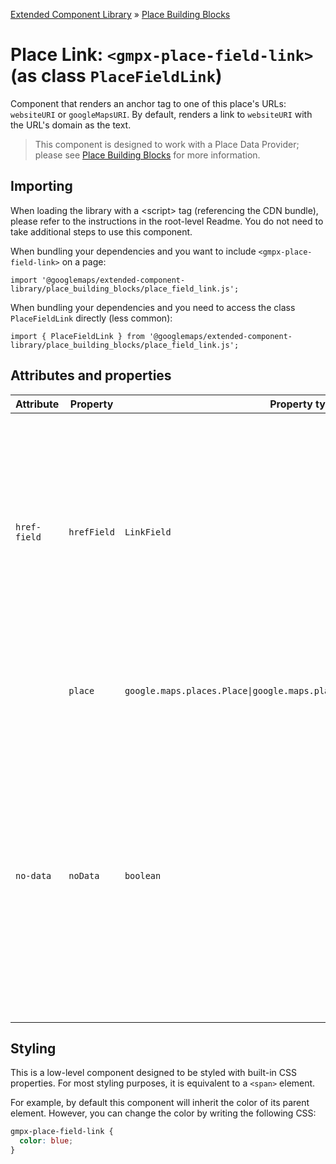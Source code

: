 [Extended Component Library](../../README.md) » [Place Building Blocks](../README.md)

# Place Link: `<gmpx-place-field-link>` (as class `PlaceFieldLink`)

Component that renders an anchor tag to one of this place's URLs:
`websiteURI` or `googleMapsURI`. By default, renders a link to `websiteURI`
with the URL's domain as the text.

> This component is designed to work with a Place Data Provider; please see [Place Building Blocks](../README.md) for more information.

## Importing

When loading the library with a &lt;script&gt; tag (referencing the CDN bundle), please refer to the instructions in the root-level Readme. You do not need to take additional steps to use this component.

When bundling your dependencies and you want to include `<gmpx-place-field-link>` on a page:

```
import '@googlemaps/extended-component-library/place_building_blocks/place_field_link.js';
```

When bundling your dependencies and you need to access the class `PlaceFieldLink` directly (less common):

```
import { PlaceFieldLink } from '@googlemaps/extended-component-library/place_building_blocks/place_field_link.js';
```

## Attributes and properties

| Attribute    | Property    | Property type                                                               | Description                                                                                                                                                                                                                                                      | Default        | Reflects? |
| ------------ | ----------- | --------------------------------------------------------------------------- | ---------------------------------------------------------------------------------------------------------------------------------------------------------------------------------------------------------------------------------------------------------------- | -------------- | --------- |
| `href-field` | `hrefField` | `LinkField`                                                                 | The field to link to, formatted as it is on either a `Place` or `PlaceResult`.<br/><br/>Allowed fields are: `googleMapsURI` or `url` for a link to this place on Google Maps; `websiteURI` or `website` for a link to this place's website.                      | `'websiteURI'` | ✅         |
|              | `place`     | `google.maps.places.Place\|google.maps.places.PlaceResult\|null\|undefined` | Place data to render, overriding anything provided by context.                                                                                                                                                                                                   |                | ❌         |
| `no-data`    | `noData`    | `boolean`                                                                   | This read-only property and attribute indicate whether the component has the required Place data to display itself.<br/><br/>Use the attribute to target CSS rules if you wish to hide this component, or display alternate content, when there's no valid data. | `true`         | ✅         |

## Styling

This is a low-level component designed to be styled with built-in CSS properties. For most styling purposes, it is equivalent to a `<span>` element.

For example, by default this component will inherit the color of its parent element. However, you can change the color by writing the following CSS:


```css
gmpx-place-field-link {
  color: blue;
}
```



